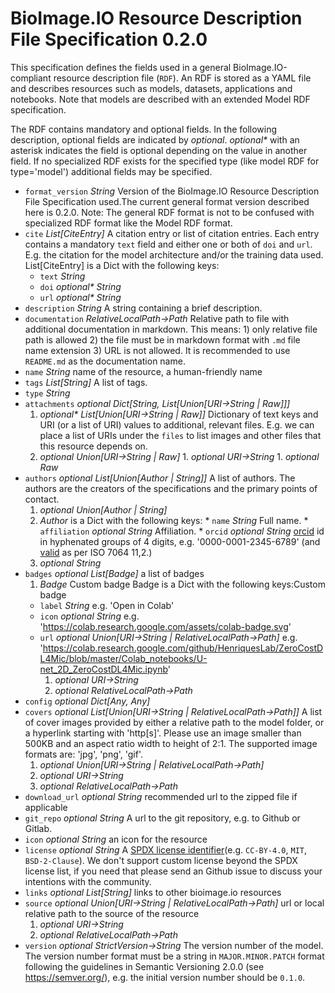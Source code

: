 # BioImage.IO Resource Description File Specification 0.2.0
This specification defines the fields used in a general BioImage.IO-compliant resource description file (`RDF`).
An RDF is stored as a YAML file and describes resources such as models, datasets, applications and notebooks. 
Note that models are described with an extended Model RDF specification.

The RDF contains mandatory and optional fields. In the following description, optional fields are indicated by 
_optional_. _optional*_ with an asterisk indicates the field is optional depending on the value in another field.
If no specialized RDF exists for the specified type (like model RDF for type='model') additional fields may be 
specified.

* `format_version` _String_ Version of the BioImage.IO Resource Description File Specification used.The current general format version described here is 0.2.0. Note: The general RDF format is not to be confused with specialized RDF format like the Model RDF format.
* `cite` _List\[CiteEntry\]_ A citation entry or list of citation entries.
Each entry contains a mandatory `text` field and either one or both of `doi` and `url`.
E.g. the citation for the model architecture and/or the training data used. List\[CiteEntry\] is a Dict with the following keys:
  * `text` _String_ 
  * `doi` _optional* String_ 
  * `url` _optional* String_ 
* `description` _String_ A string containing a brief description.
* `documentation` _RelativeLocalPath→Path_ Relative path to file with additional documentation in markdown. This means: 1) only relative file path is allowed 2) the file must be in markdown format with `.md` file name extension 3) URL is not allowed. It is recommended to use `README.md` as the documentation name.
* `name` _String_ name of the resource, a human-friendly name
* `tags` _List\[String\]_ A list of tags.
* `type` _String_ 
* `attachments` _optional Dict\[String, List\[Union\[URI→String | Raw\]\]\]_ 
  1. _optional* List\[Union\[URI→String | Raw\]\]_ Dictionary of text keys and URI (or a list of URI) values to additional, relevant files. E.g. we can place a list of URIs under the `files` to list images and other files that this resource depends on.
    1. _optional Union\[URI→String | Raw\]_ 
      1. _optional URI→String_ 
      1. _optional Raw_ 
* `authors` _optional List\[Union\[Author | String\]\]_ A list of authors. The authors are the creators of the specifications and the primary points of contact.
  1. _optional Union\[Author | String\]_ 
    1. _Author_   is a Dict with the following keys:
      * `name` _String_ Full name.
      * `affiliation` _optional String_ Affiliation.
      * `orcid` _optional String_ [orcid](https://support.orcid.org/hc/en-us/sections/360001495313-What-is-ORCID) id in hyphenated groups of 4 digits, e.g. '0000-0001-2345-6789' (and [valid](https://support.orcid.org/hc/en-us/articles/360006897674-Structure-of-the-ORCID-Identifier) as per ISO 7064 11,2.)
    1. _optional String_ 
* `badges` _optional List\[Badge\]_ a list of badges
  1. _Badge_ Custom badge Badge is a Dict with the following keys:Custom badge
    * `label` _String_ e.g. 'Open in Colab'
    * `icon` _optional String_ e.g. 'https://colab.research.google.com/assets/colab-badge.svg'
    * `url` _optional Union\[URI→String | RelativeLocalPath→Path\]_ e.g. 'https://colab.research.google.com/github/HenriquesLab/ZeroCostDL4Mic/blob/master/Colab_notebooks/U-net_2D_ZeroCostDL4Mic.ipynb'
      1. _optional URI→String_ 
      1. _optional RelativeLocalPath→Path_ 
* `config` _optional Dict\[Any, Any\]_ 
* `covers` _optional List\[Union\[URI→String | RelativeLocalPath→Path\]\]_ A list of cover images provided by either a relative path to the model folder, or a hyperlink starting with 'http[s]'. Please use an image smaller than 500KB and an aspect ratio width to height of 2:1. The supported image formats are: 'jpg', 'png', 'gif'.
  1. _optional Union\[URI→String | RelativeLocalPath→Path\]_ 
    1. _optional URI→String_ 
    1. _optional RelativeLocalPath→Path_ 
* `download_url` _optional String_ recommended url to the zipped file if applicable
* `git_repo` _optional String_ A url to the git repository, e.g. to Github or Gitlab.
* `icon` _optional String_ an icon for the resource
* `license` _optional String_ A [SPDX license identifier](https://spdx.org/licenses/)(e.g. `CC-BY-4.0`, `MIT`, `BSD-2-Clause`). We don't support custom license beyond the SPDX license list, if you need that please send an Github issue to discuss your intentions with the community.
* `links` _optional List\[String\]_ links to other bioimage.io resources
* `source` _optional Union\[URI→String | RelativeLocalPath→Path\]_ url or local relative path to the source of the resource
  1. _optional URI→String_ 
  1. _optional RelativeLocalPath→Path_ 
* `version` _optional StrictVersion→String_ The version number of the model. The version number format must be a string in `MAJOR.MINOR.PATCH` format following the guidelines in Semantic Versioning 2.0.0 (see https://semver.org/), e.g. the initial version number should be `0.1.0`.

